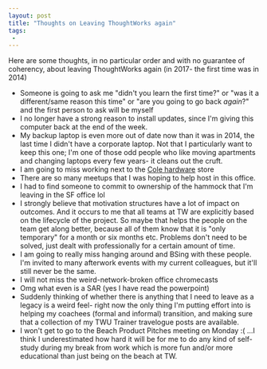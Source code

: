 ```yaml
---
layout: post
title: "Thoughts on Leaving ThoughtWorks again"
tags:
 -
---
```


Here are some thoughts, in no particular order and with no guarantee of coherency, about leaving ThoughtWorks again (in 2017- the first time was in 2014)

* Someone is going to ask me "didn't you learn the first time?" or "was it a different/same reason this time" or "are you going to go back *again*?" and the first person to ask will be myself
* I no longer have a strong reason to install updates, since I'm giving this computer back at the end of the week.
* My backup laptop is even more out of date now than it was in 2014, the last time I didn't have a corporate laptop. Not that I particularly want to keep this one; I'm one of those odd people who like moving apartments and changing laptops every few years- it cleans out the cruft.
* I am going to miss working next to the [Cole hardware](http://www.colehardware.com/) store
* There are so many meetups that I was hoping to help host in this office.
* I had to find someone to commit to ownership of the hammock that I'm leaving in the SF office lol
* I strongly believe that motivation structures have a lot of impact on outcomes. And it occurs to me that all teams at TW are explicitly based on the lifecycle of the project. So maybe that helps the people on the team get along better, because all of them know that it is "only temporary" for a month or six months etc. Problems don't need to be solved, just dealt with professionally for a certain amount of time.
* I am going to really miss hanging around and BSing with these people. I'm invited to many afterwork events with my current colleagues, but it'll still never be the same.
* I will not miss the weird-network-broken office chromecasts
* Omg what even is a SAR (yes I have read the powerpoint)
* Suddenly thinking of whether there is anything that I need to leave as a legacy is a weird feel- right now the only thing I'm putting effort into is helping my coachees (formal and informal) transition, and making sure that a collection of my TWU Trainer travelogue posts are available.
* I won't get to go to the Beach Product Pitches meeting on Monday :( ...I think I underestimated how hard it will be for me to do any kind of self-study during my break from work which is more fun and/or more educational than just being on the beach at TW.

